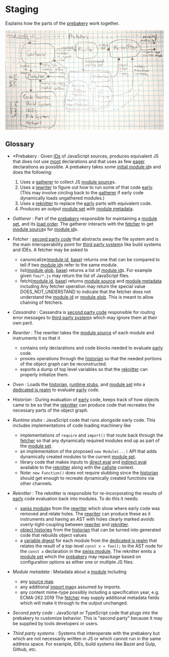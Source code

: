 # Staging

Explains how the parts of the [prebakery](#prebakery) work together.

[![modular decomposition](draft-modular-decomposition.png)](draft-modular-decomposition.png)

## Glossary

*   <a name="prebakery"> *Prebakery </a> : Given [IDs][module id] of JavaScript sources,
    produces equivalent JS that does not use [moot][] declarations and that uses as
    few [eager][] declarations as possible.
    A prebakery takes some [initial module id][]s and does the following:
    1.  Uses a [gatherer][] to collect JS [module source][]s.
    1.  Uses a [rewriter][] to figure out how to run some of that code [early][].
        (This may involve circling back to the [gatherer][] if early code dynamically loads ungathered modules.)
    1.  Uses a [reknitter][] to replace the [early][] parts with equivalent code.
    1.  Produces an output [module set][] with [module metadata][].
*   <a name="gatherer"> *Gatherer* </a> : Part of the [prebakery][] responsible for maintaining a [module set][],
    and its [load order][].  The gatherer interacts with the [fetcher][] to get [module source][]s for [module id][]s.
*   <a name="fetcher"> *Fetcher* </a> : [second party code][] that abstracts away the file system
    and is the main interoperability point for [third party system][]s like build systems and IDEs.
    A fetcher may be asked to
    *   canonicalize([module id][], [base][]) returns one that can be compared to tell if two [module id]s refer
        to the same module.
    *   list([module glob][], [base][]) returns a list of [module id][]s.  For example given `foo/*.js` may return
        the list of JavaScript files.
    *   fetch([module id][], [base][]) returns [module source][] and [module metadata][] including
    Any fetcher operation may return the special value DOES_NOT_UNDERSTAND to indicate that the fetcher does
    not understand the [module id][] or [module glob][].  This is meant to allow chaining of fetchers.
*   <a name="cassandra"> *Cassandra* </a> : Cassandra is [second party code][] responsible for routing
    error messages to [third party system][]s which may ignore them at their own peril.
*   <a name="rewriter"> *Rewriter* </a> : The rewriter takes the [module source][] of each module
    and instruments it so that it
    *   contains only declarations and code blocks needed to evaluate [early][] code.
    *   proxies operations through the [historian][] so that the needed portions of the object graph
        can be reconstructed.
    *   exports a dump of top level variables so that the [reknitter][] can properly initialize them.
*   <a name="oven"> *Oven* </a> : Loads the [historian][], [runtime stubs][], and [module set][] into
    a [dedicated js realm][] to evaluate [early][] code.
*   <a name="historian"> *Historian* </a> : During evaluation of [early][] code, keeps track of how
    objects came to be so that the [reknitter][] can produce code that recreates the necessary parts
    of the object graph.
*   <a name="runtime-stubs"> *Runtime stubs* </a> : JavaScript code that runs alongside early code.
    This includes implementations of code loading machinery like
    *   implementations of `require` and `import()` that route back through the [fetcher][] so that any
        dynamically required modules end up as part of the [module set][].
    *   an implementation of the proposed `new Module(...)` API that adds dynamically created modules
        to the current [module set][].
    *   library code that makes inputs to [direct eval][] and [indirect eval][] available to the
        [reknitter][] along with the [callsite][] context.
    *   Note: `new Function()` does not require stubbing since the [historian][] should get enough to
        recreate dynamically created functions via other channels.
*   <a name="reknitter"> *Reknitter* </a> : The reknitter is responsible for re-incorporating the
    results of [early] code evaluation back into modules.
    To do this it needs:
    *   [swiss module][]s from the [rewriter][] which show where early code was removed and relate
        holes.  The [rewriter][] can produce these as it instruments and having an AST with holes
        clearly marked avoids overly-tight-coupling between [rewriter][] and [reknitter][].
    *   [object histories][] from the [historian][] that can be turned into generated code that
        rebuilds object values 
    *   a [variable digest][] for each module from the [dedicated js realm][] that relates
        the result of a top-level `const x = foo();` to the AST node for the `const x` declaration
        in the [swiss module][].
    The reknitter emits a [module set][] which the [prebakery][] may repackage based on configuration
    options as either one or multiple JS files.

*   <a name="module-metadata"> *Module metadata* : Metadata about a [module][] including
    *   any [source map][]
    *   any additional [import map][]s assumed by imports.
    *   any content mime-type possibly including a specification year, e.g. ECMA-262 2019
    The [fetcher][] may supply additional metadata fields which will make it through to the output unchanged.

*  <a name="second-party-code"> *Second party code* </a> : JavaScript or TypeScript code that plugs
   into the prebakery to customize behavior.  This is "second party" because it may be supplied by
   tools developers or users.
*  <a name="third-party-systems"> *Third party systems* </a> : Systems that interoperate with the prebakery
   but which are not necessarily written in JS or which cannot run in the same address space.
   For example, IDEs, build systems like Bazel and Gulp, Github, etc.

[gatherer]: #gatherer
[prebakery]: #prebakery
[fetcher]: #fetcher
[rewriter]: #rewriter
[oven]: #oven
[historian]: #historian
[runtime stubs]: #runtime-stubs
[second party code]: #second-party-code
[third party system]: #third-party-system
[module metadata]: #module-metadata
[cassandra]: #cassandra

[dedicated js realm]: #dedicated-js-realm
[reknitter]: #reknitter
[eager]: #eager
[moot]: #moot
[early]: #early
[module]: #module
[module id]: #module-id
[module glob]: #module-glob
[module set]: #module-set
[module source]: #module-source
[load order]: #load-order
[base]: #base
[source map]: #source-map
[import map]: #import-map
[direct eval]: #direct-eval
[indirect eval]: #indirect-eval
[callsite]: #callsite
[swiss module]: #swiss-module
[object histories]: #object-history
[object history]: #object-history
[variable digest]: #variable-digest
[initial module id]: #initial-module-id
